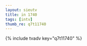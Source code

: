 ```yaml
--- 
layout: sieutv
title: in 1740
tags: [intv]
thumb_re: q7t11740
---
```

{% include tvadv key="q7t11740" %} 
